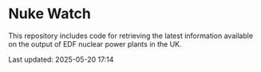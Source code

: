 # Nuke Watch

This repository includes code for retrieving the latest information available on the output of EDF nuclear power plants in the UK.

Last updated: 2025-05-20 17:14